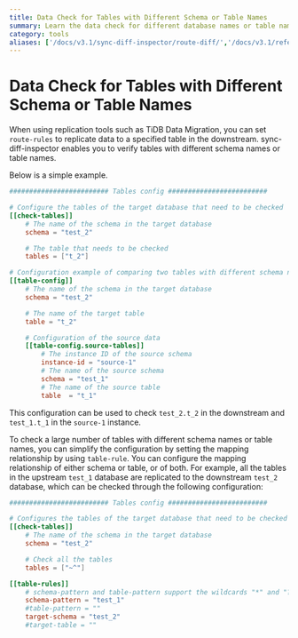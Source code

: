 ```yaml
---
title: Data Check for Tables with Different Schema or Table Names
summary: Learn the data check for different database names or table names.
category: tools
aliases: ['/docs/v3.1/sync-diff-inspector/route-diff/','/docs/v3.1/reference/tools/sync-diff-inspector/route-diff/']
---
```


# Data Check for Tables with Different Schema or Table Names

When using replication tools such as TiDB Data Migration, you can set `route-rules` to replicate data to a specified table in the downstream. sync-diff-inspector enables you to verify tables with different schema names or table names.

Below is a simple example.

```toml
######################### Tables config #########################

# Configure the tables of the target database that need to be checked
[[check-tables]]
    # The name of the schema in the target database
    schema = "test_2"

    # The table that needs to be checked
    tables = ["t_2"]

# Configuration example of comparing two tables with different schema names and table names
[[table-config]]
    # The name of the schema in the target database
    schema = "test_2"

    # The name of the target table
    table = "t_2"

    # Configuration of the source data
    [[table-config.source-tables]]
        # The instance ID of the source schema
        instance-id = "source-1"
        # The name of the source schema
        schema = "test_1"
        # The name of the source table
        table  = "t_1"
```

This configuration can be used to check `test_2.t_2` in the downstream and `test_1.t_1` in the `source-1` instance.

To check a large number of tables with different schema names or table names, you can simplify the configuration by setting the mapping relationship by using `table-rule`. You can configure the mapping relationship of either schema or table, or of both. For example, all the tables in the upstream `test_1` database are replicated to the downstream `test_2` database, which can be checked through the following configuration:

```toml
######################### Tables config #########################

# Configures the tables of the target database that need to be checked
[[check-tables]]
    # The name of the schema in the target database
    schema = "test_2"

    # Check all the tables
    tables = ["~^"]

[[table-rules]]
    # schema-pattern and table-pattern support the wildcards "*" and "?"
    schema-pattern = "test_1"
    #table-pattern = ""
    target-schema = "test_2"
    #target-table = ""
```

